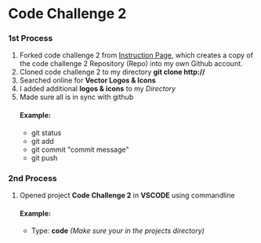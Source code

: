 # Code Challenge 2
### 1st Process
1. Forked code challenge 2 from [Instruction Page](https://github.com/msimbo/code-challenge-2), which creates a copy of the code challenge 2 Repository (Repo) into my own Github account. 
2. Cloned code challenge 2 to my directory **git clone http://**
3. Searched online for **Vector Logos & Icons** 
4. I added additional **logos & icons** to my *Directory*
5. Made sure all is in sync with github
   #### Example:
    * git status 
    * git add 
    * git commit "commit message"
    * git push

### 2nd Process
1. Opened project **Code Challenge 2** in **VSCODE** using commandline
   #### Example:
   * Type: **code** *(Make sure your in the projects directory)*